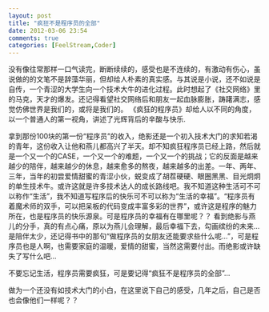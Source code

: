 ```yaml
---
layout: post
title: "疯狂不是程序员的全部"
date: 2012-03-06 23:54
comments: true
categories: [FeelStream,Coder]
---
```

   没有像往常那样一口气读完，断断续续的，感受也是不连续的，有激动有伤心，虽说做的的文笔不是辞藻华丽，但却给人朴素的真实感。与其说是小说，还不如说是自传，一个青涩的大学生向一个技术大牛的进化过程。此时想起了《社交网络》里的马克，天才的爆发。还记得看望社交网络后和朋友一起血脉膨胀，踌躇满志，感觉仿佛世界是我们的，或将是我们的。 《疯狂的程序员》却给人以不同的角度，以一个普通人的第一视角，讲述了光辉背后的辛酸与快乐.
<!--more-->
拿到那份100块的第一份“程序员”的收入，绝影还是一个初入技术大门的求知若渴的青年，这份收入让他和燕儿都高兴了半天。却不知疯狂程序员已经上路，然后就是一个又一个的CASE，一个又一个的难题，一个又一个的挑战；它的反面是越来越少的陪伴，越来越少的休息，越来愈多的熬夜，越来越多的出差。一年、两年、三年，当年的初尝爱情甜蜜的青涩小伙，蜕变成了胡茬硬硬、眼圈黑黑、目光炯炯的单生技术牛。或许这就是许多技术达人的成长路线吧。我不知道这种生活可不可以称作“生活”，我不知道写程序后的快乐可不可以称为“生活的幸福”。“程序员有着魔术师的双手，可以把呆板的代码变成丰富多彩的世界”，或许这是程序的魅力所在，也是程序员的快乐源泉。可是程序员的幸福有在哪里呢？？  看到绝影与燕儿的分手，真的有点心痛，原以为燕儿会理解，最后幸福下去，勾画缤纷的未来...  是陪伴太少，还记得书中的那句“做程序员的女朋友还能要求些什么呢...”，可是程序员也是人啊，也需要家庭的温暖，爱情的甜蜜，当然这需要付出。而绝影或许缺失了写什么吧...

 不要忘记生活，程序员需要疯狂，可是要记得“疯狂不是程序员的全部”...


做为一个还没有如技术大门的小白，在这里说下自己的感受，几年之后，自己是否也会像他们一样呢？？ 





